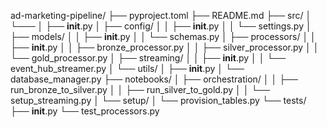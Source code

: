 ad-marketing-pipeline/
├── pyproject.toml
├── README.md
├── src/
│   └───
│       ├── __init__.py
│       ├── config/
│       │   ├── __init__.py
│       │   └── settings.py
│       ├── models/
│       │   ├── __init__.py
│       │   └── schemas.py
│       ├── processors/
│       │   ├── __init__.py
│       │   ├── bronze_processor.py
│       │   ├── silver_processor.py
│       │   └── gold_processor.py
│       ├── streaming/
│       │   ├── __init__.py
│       │   └── event_hub_streamer.py
│       └── utils/
│           ├── __init__.py
│           └── database_manager.py
├── notebooks/
│   ├── orchestration/
│   │   ├── run_bronze_to_silver.py
│   │   ├── run_silver_to_gold.py
│   │   └── setup_streaming.py
│   └── setup/
│       └── provision_tables.py
└── tests/
    ├── __init__.py
    └── test_processors.py